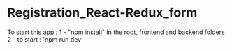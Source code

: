 # Registration_React-Redux_form


To start this app :
1 - "npm install" in the root, frontend and backend folders
2 - to start : 'npm run dev'
